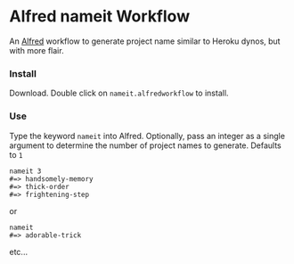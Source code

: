 # Alfred nameit Workflow

An [Alfred](http://www.alfredapp.com/) workflow to generate project name
similar to Heroku dynos, but with more flair.

### Install

Download. Double click on `nameit.alfredworkflow` to install.

### Use

Type the keyword `nameit` into Alfred. Optionally, pass an integer as a single argument to determine the number of project names to generate. Defaults to `1`

```
nameit 3
#=> handsomely-memory
#=> thick-order
#=> frightening-step
```
or
```
nameit
#=> adorable-trick
```
etc...
